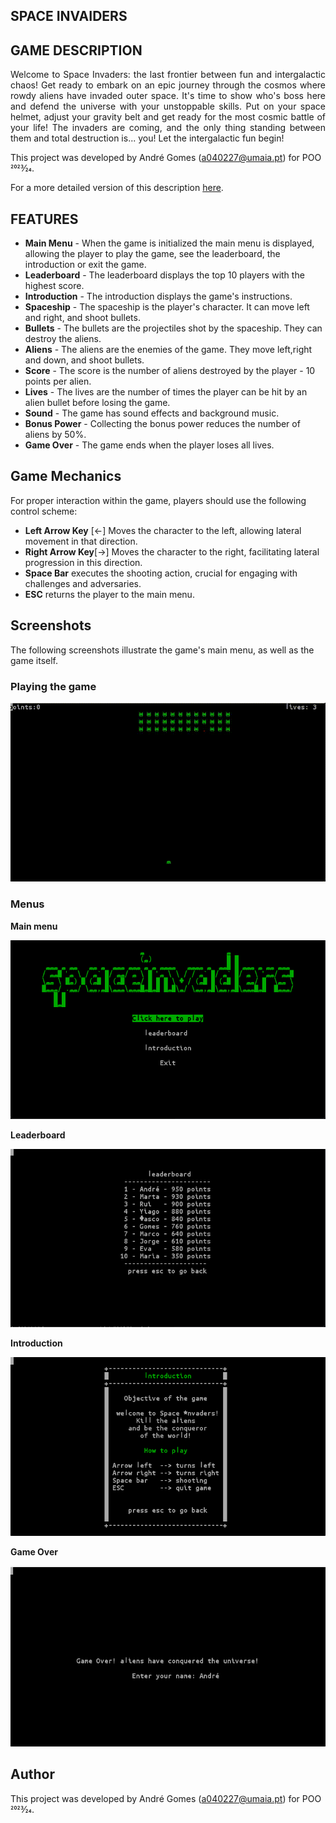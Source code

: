 ## SPACE INVAIDERS

## GAME DESCRIPTION

<p align="justify">Welcome to Space Invaders: the last frontier between fun and intergalactic chaos! Get ready to embark on an epic journey through the cosmos where rowdy aliens have invaded outer space. It's time to show who's boss here and defend the universe with your unstoppable skills. Put on your space helmet, adjust your gravity belt and get ready for the most cosmic battle of your life! The invaders are coming, and the only thing standing between them and total destruction is... you! Let the intergalactic fun begin!</p>

This project was developed by André Gomes (a040227@umaia.pt) for POO 2023⁄24.

For a more detailed version of this description [here](./docs/README.md).

## FEATURES 

- **Main Menu** - When the game is initialized the main menu is displayed, allowing the player to play the game, see the leaderboard, the introduction or exit the game.
- **Leaderboard** - The leaderboard displays the top 10 players with the highest score.
- **Introduction** - The introduction displays the game's instructions.
- **Spaceship** - The spaceship is the player's character. It can move left and right, and shoot bullets.
- **Bullets** - The bullets are the projectiles shot by the spaceship. They can destroy the aliens.
- **Aliens** - The aliens are the enemies of the game. They move left,right and down, and shoot bullets.
- **Score** - The score is the number of aliens destroyed by the player - 10 points per alien.
- **Lives** - The lives are the number of times the player can be hit by an alien bullet before losing the game.
- **Sound** - The game has sound effects and background music.
- **Bonus Power** - Collecting the bonus power reduces the number of aliens by 50%.
- **Game Over** - The game ends when the player loses all lives.

## Game Mechanics

For proper interaction within the game, players should use the following control scheme:

- **Left Arrow Key** [<-] Moves the character to the left, allowing lateral movement in that direction.
- **Right Arrow Key**[->] Moves the character to the right, facilitating lateral progression in this direction.
- **Space Bar** executes the shooting action, crucial for engaging with challenges and adversaries.
- **ESC** returns the player to the main menu.


## Screenshots

The following screenshots illustrate the game's main menu, as well as the game itself.

### Playing the game 
![](docs/images/gameplay.gif)

### Menus
**Main menu**

![](docs/images/MainPage_final.png)

**Leaderboard**

![](docs/images/leaderboard_final.png)

**Introduction**

![](docs/images/introduction_final.png)

**Game Over**

![](docs/images/GameOver_final.png)

## Author

This project was developed by André Gomes (a040227@umaia.pt) for POO 2023⁄24.